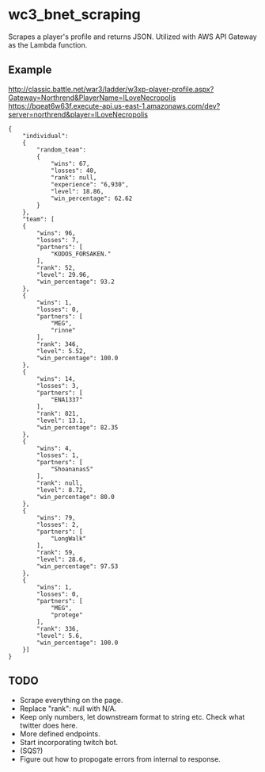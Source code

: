 # wc3_bnet_scraping
Scrapes a player's profile and returns JSON. Utilized with AWS API Gateway as the Lambda function.

## Example
http://classic.battle.net/war3/ladder/w3xp-player-profile.aspx?Gateway=Northrend&PlayerName=ILoveNecropolis
https://bqeat6w63f.execute-api.us-east-1.amazonaws.com/dev?server=northrend&player=ILoveNecropolis

```
{
    "individual":
    {
        "random_team":
        {
            "wins": 67,
            "losses": 40,
            "rank": null,
            "experience": "6,930",
            "level": 18.86,
            "win_percentage": 62.62
        }
    },
    "team": [
    {
        "wins": 96,
        "losses": 7,
        "partners": [
            "KODOS_FORSAKEN."
        ],
        "rank": 52,
        "level": 29.96,
        "win_percentage": 93.2
    },
    {
        "wins": 1,
        "losses": 0,
        "partners": [
            "MEG",
            "rinne"
        ],
        "rank": 346,
        "level": 5.52,
        "win_percentage": 100.0
    },
    {
        "wins": 14,
        "losses": 3,
        "partners": [
            "ENA1337"
        ],
        "rank": 821,
        "level": 13.1,
        "win_percentage": 82.35
    },
    {
        "wins": 4,
        "losses": 1,
        "partners": [
            "ShoananasS"
        ],
        "rank": null,
        "level": 8.72,
        "win_percentage": 80.0
    },
    {
        "wins": 79,
        "losses": 2,
        "partners": [
            "LongWalk"
        ],
        "rank": 59,
        "level": 28.6,
        "win_percentage": 97.53
    },
    {
        "wins": 1,
        "losses": 0,
        "partners": [
            "MEG",
            "protege"
        ],
        "rank": 336,
        "level": 5.6,
        "win_percentage": 100.0
    }]
}
```


## TODO
- Scrape everything on the page.
- Replace "rank": null with N/A.
- Keep only numbers, let downstream format to string etc. Check what twitter does here.
- More defined endpoints.
- Start incorporating twitch bot.
- (SQS?)
- Figure out how to propogate errors from internal to response.
